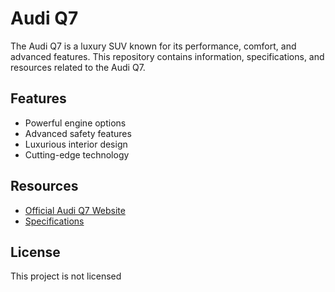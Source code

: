 # Audi Q7
The Audi Q7 is a luxury SUV known for its performance, comfort, and advanced features. This repository contains information, specifications, and resources related to the Audi Q7.

## Features
- Powerful engine options
- Advanced safety features
- Luxurious interior design
- Cutting-edge technology

## Resources
- [Official Audi Q7 Website](https://www.audi.com)
- [Specifications](https://www.audi.com/q7/specifications)

## License
This project is not licensed 

